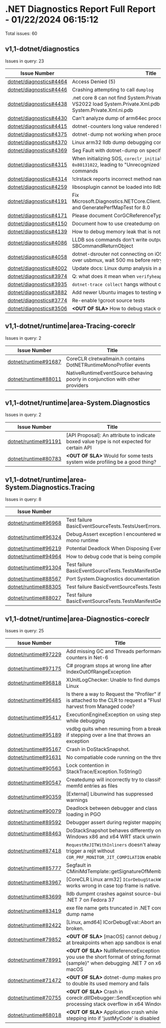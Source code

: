 # .NET Diagnostics Report Full Report - 01/22/2024 06:15:12

Total issues: 60

## v1,1-dotnet/diagnostics

Issues in query: 23

| **Issue Number** | **Title** |
| :--------------: | --------- |
| [dotnet/diagnostics#4464](https://github.com/dotnet/diagnostics/issues/4464) | Access Denied (5) |
| [dotnet/diagnostics#4446](https://github.com/dotnet/diagnostics/issues/4446) | Crashing attempting to call `dumplog` |
| [dotnet/diagnostics#4438](https://github.com/dotnet/diagnostics/issues/4438) | .net core 8 can not find System.Private.Xml.ni.pdb in windbg, and VS2022 load  System.Private.Xml.pdb not  System.Private.Xml.ni.pdb |
| [dotnet/diagnostics#4430](https://github.com/dotnet/diagnostics/issues/4430) | Can't analyze dump of arm64ec process |
| [dotnet/diagnostics#4415](https://github.com/dotnet/diagnostics/issues/4415) | dotnet-counters long value rendered format |
| [dotnet/diagnostics#4375](https://github.com/dotnet/diagnostics/issues/4375) | dotnet-dump not working when process run as user |
| [dotnet/diagnostics#4370](https://github.com/dotnet/diagnostics/issues/4370) | Linux arm32 lldb dump debugging commands not working |
| [dotnet/diagnostics#4369](https://github.com/dotnet/diagnostics/issues/4369) | Seg Fault with dotnet-dump on specific arm32 Linux device |
| [dotnet/diagnostics#4315](https://github.com/dotnet/diagnostics/issues/4315) | When initializing SOS, `coreclr_initialize` sometimes fails with HR `0x80131022`, leading to "Unrecognized command" error for managed commands |
| [dotnet/diagnostics#4314](https://github.com/dotnet/diagnostics/issues/4314) | !clrstack reports incorrect method names when <> is encountered |
| [dotnet/diagnostics#4259](https://github.com/dotnet/diagnostics/issues/4259) | libsosplugin cannot be loaded into lldb (macos arm64) |
| [dotnet/diagnostics#4191](https://github.com/dotnet/diagnostics/issues/4191) | Fix Microsoft.Diagnostics.NETCore.Client.PerMapTests.GenerateAllTest and GeneratePerfMapTest for 8.0 |
| [dotnet/diagnostics#4171](https://github.com/dotnet/diagnostics/issues/4171) | Please document CorGCReferenceType::CorHandleWeakWinRT |
| [dotnet/diagnostics#4150](https://github.com/dotnet/diagnostics/issues/4150) | Document how to use createdump on native AOT apps |
| [dotnet/diagnostics#4139](https://github.com/dotnet/diagnostics/issues/4139) | How to debug memory leak that is not clear on dotnet-dump? |
| [dotnet/diagnostics#4086](https://github.com/dotnet/diagnostics/issues/4086) | LLDB sos commands don't write output to SBCommandReturnObject |
| [dotnet/diagnostics#4058](https://github.com/dotnet/diagnostics/issues/4058) | dotnet-dsrouter not connecting on iOS - "Failed connecting 9191 over usbmux, wait 500 ms before retrying." |
| [dotnet/diagnostics#4002](https://github.com/dotnet/diagnostics/issues/4002) | Update docs: Linux dump analysis in a Windows environment |
| [dotnet/diagnostics#3974](https://github.com/dotnet/diagnostics/issues/3974) | Q: what does it mean when `verifyheap` reports heap errors? |
| [dotnet/diagnostics#3935](https://github.com/dotnet/diagnostics/issues/3935) | `dotnet-trace collect` hangs without completing collection on Linux |
| [dotnet/diagnostics#3882](https://github.com/dotnet/diagnostics/issues/3882) | Add newer Ubuntu images to testing workflows. |
| [dotnet/diagnostics#3774](https://github.com/dotnet/diagnostics/issues/3774) | Re-enable !gcroot source tests |
| [dotnet/diagnostics#3506](https://github.com/dotnet/diagnostics/issues/3506) | **\<OUT OF SLA\>** How to debug stack overflow errors on Windows |

## v1,1-dotnet/runtime|area-Tracing-coreclr

Issues in query: 2

| **Issue Number** | **Title** |
| :--------------: | --------- |
| [dotnet/runtime#91687](https://github.com/dotnet/runtime/issues/91687) | CoreCLR clretwallmain.h contains DotNETRuntimeMonoProfiler events |
| [dotnet/runtime#88011](https://github.com/dotnet/runtime/issues/88011) | NativeRuntimeEventSource behaving poorly in conjunction with other providers |

## v1,1-dotnet/runtime|area-System.Diagnostics

Issues in query: 2

| **Issue Number** | **Title** |
| :--------------: | --------- |
| [dotnet/runtime#91191](https://github.com/dotnet/runtime/issues/91191) | [API Proposal]: An attribute to indicate boxed value type is not expected for certain API |
| [dotnet/runtime#80783](https://github.com/dotnet/runtime/issues/80783) | **\<OUT OF SLA\>** Would for some tests system wide profiling be a good thing?  |

## v1,1-dotnet/runtime|area-System.Diagnostics.Tracing

Issues in query: 8

| **Issue Number** | **Title** |
| :--------------: | --------- |
| [dotnet/runtime#96968](https://github.com/dotnet/runtime/issues/96968) | Test failure BasicEventSourceTests.TestsUserErrors.Test_BadEventSource_MismatchedIds_WithEtwListener |
| [dotnet/runtime#96324](https://github.com/dotnet/runtime/issues/96324) | Debug.Assert exception I encountered when using Debug version System.Private.CoreLib.dll with mono runtime |
| [dotnet/runtime#96219](https://github.com/dotnet/runtime/issues/96219) | Potential Deadlock When Disposing EventListeners Concurrently |
| [dotnet/runtime#94964](https://github.com/dotnet/runtime/issues/94964) | How to debug code that is being compiled in layers? I have the following problem |
| [dotnet/runtime#91304](https://github.com/dotnet/runtime/issues/91304) | Test failure BasicEventSourceTests.TestsManifestGeneration.Test_EventSource_EtwManifestGenerationRollover |
| [dotnet/runtime#88567](https://github.com/dotnet/runtime/issues/88567) | Port System.Diagnostics documentation for .NET 8.0 APIs |
| [dotnet/runtime#88305](https://github.com/dotnet/runtime/issues/88305) | Test failure BasicEventSourceTests.TestsWrite.Test_Write_T_ETW |
| [dotnet/runtime#88027](https://github.com/dotnet/runtime/issues/88027) | Test failure BasicEventSourceTests.TestsManifestGeneration.Test_EventSource_EtwManifestGenerationRollover |

## v1,1-dotnet/runtime|area-Diagnostics-coreclr

Issues in query: 25

| **Issue Number** | **Title** |
| :--------------: | --------- |
| [dotnet/runtime#97229](https://github.com/dotnet/runtime/issues/97229) | Add missing GC and Threads performance counters in Net-6 |
| [dotnet/runtime#97175](https://github.com/dotnet/runtime/issues/97175) | C# program stops at wrong line after IndexOutOfRangeException |
| [dotnet/runtime#96818](https://github.com/dotnet/runtime/issues/96818) | XUnitLogChecker: Unable to find dumps in Linux |
| [dotnet/runtime#96485](https://github.com/dotnet/runtime/issues/96485) | Is there a way to Request the "Profiler" if one is attached to the CLR to request a "Flush" or harvest from Managed code? |
| [dotnet/runtime#95417](https://github.com/dotnet/runtime/issues/95417) | ExecutionEngineException on using step into while debugging |
| [dotnet/runtime#95189](https://github.com/dotnet/runtime/issues/95189) | vsdbg quits when resuming from a breakpoint if stepping over a line that throws an exception  |
| [dotnet/runtime#95167](https://github.com/dotnet/runtime/issues/95167) | Crash in DoStackSnapshot. |
| [dotnet/runtime#91631](https://github.com/dotnet/runtime/issues/91631) | No compatiable code running on the thread |
| [dotnet/runtime#90563](https://github.com/dotnet/runtime/issues/90563) | Lock contention in StackTrace/Exception.ToString() |
| [dotnet/runtime#90547](https://github.com/dotnet/runtime/issues/90547) | Createdump will incorrectly try to classify memfd entries as files |
| [dotnet/runtime#90359](https://github.com/dotnet/runtime/issues/90359) | [External] Libunwind has suppressed warnings  |
| [dotnet/runtime#90079](https://github.com/dotnet/runtime/issues/90079) | Deadlock between debugger and class loading in PGO |
| [dotnet/runtime#89592](https://github.com/dotnet/runtime/issues/89592) | Debugger assert during register mapping |
| [dotnet/runtime#88463](https://github.com/dotnet/runtime/issues/88463) | DoStackSnapshot behaves differently on Windows x86 and x64 WRT stack unwinding |
| [dotnet/runtime#87418](https://github.com/dotnet/runtime/issues/87418) | `RequestReJITWithInliners` doesn't always trigger a rejit without `COR_PRF_MONITOR_JIT_COMPILATION` enabled |
| [dotnet/runtime#85777](https://github.com/dotnet/runtime/issues/85777) | Segfault in CMiniMdTemplate<CMiniMdRW>::getSignatureOfMemberRef |
| [dotnet/runtime#83967](https://github.com/dotnet/runtime/issues/83967) | [CoreCLR Linux arm32] `ICorDebugStackWalk` works wrong in case top frame is native. |
| [dotnet/runtime#83699](https://github.com/dotnet/runtime/issues/83699) | lldb dumpmt crashes against source-built .NET 7 on Fedora 37 |
| [dotnet/runtime#83419](https://github.com/dotnet/runtime/issues/83419) | exe file name gets truncated in .NET core mini dump name |
| [dotnet/runtime#82422](https://github.com/dotnet/runtime/issues/82422) | [Linux, amd64] ICorDebugEval::Abort are broken. |
| [dotnet/runtime#79852](https://github.com/dotnet/runtime/issues/79852) | **\<OUT OF SLA\>** [macOS] cannot debug / stop at breakpoints when app sandbox is enabled |
| [dotnet/runtime#78991](https://github.com/dotnet/runtime/issues/78991) | **\<OUT OF SLA\>** NullReferenceException when you use the short format of string.format $"{sample}" when debugging .NET 7 on x64 macOS |
| [dotnet/runtime#71472](https://github.com/dotnet/runtime/issues/71472) | **\<OUT OF SLA\>** dotnet-dump makes process to double its used memory and fails |
| [dotnet/runtime#70755](https://github.com/dotnet/runtime/issues/70755) | **\<OUT OF SLA\>** Crash in coreclr.dll!Debugger::SendException while processing stack overflow in x64 Windows |
| [dotnet/runtime#68018](https://github.com/dotnet/runtime/issues/68018) | **\<OUT OF SLA\>** Application crash while stepping into if 'justMyCode' is disabled |

